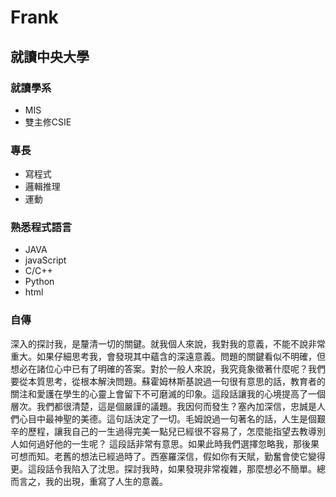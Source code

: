 
# Frank
## 就讀中央大學
### 就讀學系
* MIS
* 雙主修CSIE

### 專長
* 寫程式
* 邏輯推理
* 運動

### 熟悉程式語言
* JAVA
* javaScript
* C/C++
* Python
* html


### 自傳
  深入的探討我，是釐清一切的關鍵。就我個人來說，我對我的意義，不能不說非常重大。如果仔細思考我，會發現其中蘊含的深遠意義。問題的關鍵看似不明確，但想必在諸位心中已有了明確的答案。對於一般人來說，我究竟象徵著什麼呢？我們要從本質思考，從根本解決問題。蘇霍姆林斯基說過一句很有意思的話，教育者的關注和愛護在學生的心靈上會留下不可磨滅的印象。這段話讓我的心境提高了一個層次。我們都很清楚，這是個嚴謹的議題。我因何而發生？塞內加深信，忠誠是人們心目中最神聖的美德。這句話決定了一切。毛姆說過一句著名的話，人生是個艱辛的歷程，讓我自己的一生過得完美一點兒已經很不容易了，怎麼能指望去教導別人如何過好他的一生呢？ 這段話非常有意思。如果此時我們選擇忽略我，那後果可想而知。老舊的想法已經過時了。西塞羅深信，假如你有天賦，勤奮會使它變得更。這段話令我陷入了沈思。探討我時，如果發現非常複雜，那麼想必不簡單。總而言之，我的出現，重寫了人生的意義。

<!---
LAKERFrank/LAKERFrank is a ✨ special ✨ repository because its `README.md` (this file) appears on your GitHub profile.
You can click the Preview link to take a look at your changes.
--->
